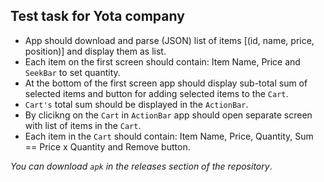 ## Test task for Yota company

* App should download and parse (JSON) list of items [(id, name, price, position)] and display them as list.
* Each item on the first screen should contain: Item Name, Price and `SeekBar` to set quantity.
* At the bottom of the first screen app should display sub-total sum of selected items and button for adding selected items to the `Cart`.
* `Cart's` total sum should be displayed in the `ActionBar`.
* By clicikng on the `Cart` in `ActionBar` app should open separate screen with list of items in the `Cart`.
* Each item in the `Cart` should contain: Item Name, Price, Quantity, Sum == Price x Quantity and Remove button.

*You can download `apk` in the releases section of the repository*.
